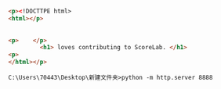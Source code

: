 ```HTML
<p><!DOCTTPE html>
<html></p>
    
    
<p>    </p>
         <h1> loves contributing to ScoreLab. </h1>
<p>    
</html></p>

```

<!--运行cmd-->

```
C:\Users\70443\Desktop\新建文件夹>python -m http.server 8888
```
